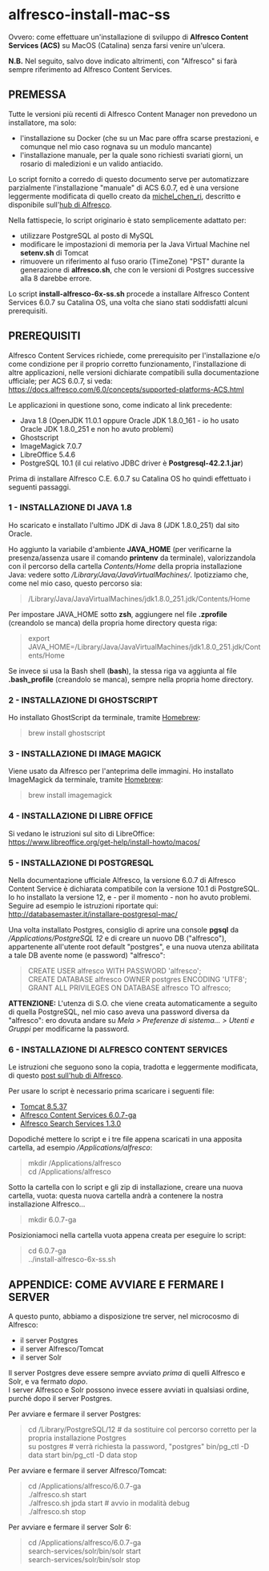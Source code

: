 # alfresco-install-mac-ss

Ovvero: come effettuare un'installazione di sviluppo di **Alfresco Content Services (ACS)** su MacOS (Catalina) senza farsi venire un'ulcera.

**N.B.** Nel seguito, salvo dove indicato altrimenti, con "Alfresco" si farà sempre riferimento ad Alfresco Content Services.  


## PREMESSA

Tutte le versioni più recenti di Alfresco Content Manager non prevedono un installatore, ma solo:
- l'installazione su Docker (che su un Mac pare offra scarse prestazioni, e comunque nel mio caso rognava su un modulo mancante)
- l'installazione manuale, per la quale sono richiesti svariati giorni, un rosario di maledizioni e un valido antiacido.  

Lo script fornito a corredo di questo documento serve per automatizzare parzialmente l'installazione "manuale" di ACS 6.0.7, ed è una versione leggermente modificata di quello creato da [michel_chen_ri](https://hub.alfresco.com/t5/user/viewprofilepage/user-id/16578), descritto e disponibile sull'[hub di Alfresco](https://hub.alfresco.com/t5/alfresco-content-services-blog/a-script-to-install-alfresco-community-6-0/ba-p/288988).  

Nella fattispecie, lo script originario è stato semplicemente adattato per:
- utilizzare PostgreSQL al posto di MySQL
- modificare le impostazioni di memoria per la Java Virtual Machine nel **setenv.sh** di Tomcat
- rimuovere un riferimento al fuso orario (TimeZone) "PST" durante la generazione di **alfresco.sh**, che con le versioni di Postgres successive alla 8 darebbe errore.  

Lo script **install-alfresco-6x-ss.sh** procede a installare Alfresco Content Services 6.0.7 su Catalina OS, una volta che siano stati soddisfatti alcuni prerequisiti.  


## PREREQUISITI

Alfresco Content Services richiede, come prerequisito per l'installazione e/o come condizione per il proprio corretto funzionamento, l'installazione di altre applicazioni, nelle versioni dichiarate compatibili sulla documentazione ufficiale; per ACS 6.0.7, si veda:
<https://docs.alfresco.com/6.0/concepts/supported-platforms-ACS.html>

Le applicazioni in questione sono, come indicato al link precedente:
- Java 1.8 (OpenJDK 11.0.1 oppure Oracle JDK 1.8.0_161 - io ho usato Oracle JDK 1.8.0_251 e non ho avuto problemi)
- Ghostscript
- ImageMagick 7.0.7
- LibreOffice 5.4.6
- PostgreSQL 10.1 (il cui relativo JDBC driver è **Postgresql-42.2.1.jar**) 

Prima di installare Alfresco C.E. 6.0.7 su Catalina OS ho quindi effettuato i seguenti passaggi.  


### 1  - INSTALLAZIONE DI JAVA 1.8

Ho scaricato e installato l'ultimo JDK di Java 8 (JDK 1.8.0_251) dal sito Oracle.  

Ho aggiunto la variabile d'ambiente **JAVA_HOME** (per verificarne la presenza/assenza usare il comando **printenv** da terminale), valorizzandola con il percorso della cartella *Contents/Home* della propria installazione Java: vedere sotto */Library/Java/JavaVirtualMachines/*.
Ipotizziamo che, come nel mio caso, questo percorso sia:
> /Library/Java/JavaVirtualMachines/jdk1.8.0_251.jdk/Contents/Home  

Per impostare JAVA_HOME sotto **zsh**, aggiungere nel file **.zprofile** (creandolo se manca) della propria home directory questa riga:
> export JAVA_HOME=/Library/Java/JavaVirtualMachines/jdk1.8.0_251.jdk/Contents/Home  

Se invece si usa la Bash shell (**bash**), la stessa riga va aggiunta al file **.bash_profile** (creandolo se manca), sempre nella propria home directory.  


### 2 - INSTALLAZIONE DI GHOSTSCRIPT

Ho installato GhostScript da terminale, tramite [Homebrew](http://mxcl.github.com/homebrew/):
> brew install ghostscript  
> 

### 3 - INSTALLAZIONE DI IMAGE MAGICK

Viene usato da Alfresco per l'anteprima delle immagini.
Ho installato ImageMagick da terminale, tramite [Homebrew](http://mxcl.github.com/homebrew/):
> brew install imagemagick  
> 

### 4 - INSTALLAZIONE DI LIBRE OFFICE

Si vedano le istruzioni sul sito di LibreOffice: 
<https://www.libreoffice.org/get-help/install-howto/macos/>  


### 5 - INSTALLAZIONE DI POSTGRESQL

Nella documentazione ufficiale Alfresco, la versione 6.0.7 di Alfresco Content Service è dichiarata compatibile con la versione 10.1 di PostgreSQL.
Io ho installato la versione 12, e - per il momento - non ho avuto problemi.
Seguire ad esempio le istruzioni riportate qui:
<http://databasemaster.it/installare-postgresql-mac/>  

Una volta installato Postgres, consiglio di aprire una console **pgsql** da */Applications/PostgreSQL 12* e di creare un nuovo DB ("alfresco"), appartenente all'utente root default "postgres", e una nuova utenza abilitata a tale DB avente nome (e password) "alfresco":
> CREATE USER alfresco WITH PASSWORD 'alfresco';  
> CREATE DATABASE alfresco OWNER postgres ENCODING 'UTF8';  
> GRANT ALL PRIVILEGES ON DATABASE alfresco TO alfresco;  

**ATTENZIONE:** L'utenza di S.O. che viene creata automaticamente a seguito di quella PostgreSQL, nel mio caso aveva una password diversa da "alfresco": ero dovuta andare su *Mela > Preferenze di sistema... > Utenti e Gruppi* per modificarne la password.  


### 6 - INSTALLAZIONE DI ALFRESCO CONTENT SERVICES

Le istruzioni che seguono sono la copia, tradotta e leggermente modificata, di questo [post sull'hub di Alfresco](https://hub.alfresco.com/t5/alfresco-content-services-blog/a-script-to-install-alfresco-community-6-0/ba-p/288988).  

Per usare lo script è necessario prima scaricare i seguenti file:
- [Tomcat 8.5.37](https://archive.apache.org/dist/tomcat/tomcat-8/v8.5.37/bin/apache-tomcat-8.5.37.zip)
- [Alfresco Content Services 6.0.7-ga](https://artifacts.alfresco.com/nexus/content/repositories/public/org/alfresco/alfresco-content-services-community-distribution/6.0.7-ga/alfresco-content-services-community-distribution-6.0.7-ga.zip)
- [Alfresco Search Services 1.3.0](https://artifacts.alfresco.com/nexus/content/repositories/public/org/alfresco/alfresco-search-services/1.3.0/alfresco-search-services-1.3.0.zip)

Dopodiché mettere lo script e i tre file appena scaricati in una apposita cartella, ad esempio */Applications/alfresco*:  
> mkdir /Applications/alfresco  
> cd /Applications/alfresco  

Sotto la cartella con lo script e gli zip di installazione, creare una nuova cartella, vuota: questa nuova cartella andrà a contenere la nostra installazione Alfresco...  
> mkdir 6.0.7-ga  

Posizioniamoci nella cartella vuota appena creata per eseguire lo script:  
> cd 6.0.7-ga  
> ../install-alfresco-6x-ss.sh  

 
## APPENDICE: COME AVVIARE E FERMARE I SERVER

A questo punto, abbiamo a disposizione tre server, nel microcosmo di Alfresco:
- il server Postgres
- il server Alfresco/Tomcat
- il server Solr  

Il server Postgres deve essere sempre avviato *prima* di quelli Alfresco e Solr, e va fermato *dopo*.  
I server Alfresco e Solr possono invece essere avviati in qualsiasi ordine, purché dopo il server Postgres.  

Per avviare e fermare il server Postgres:
> cd /Library/PostgreSQL/12     # da sostituire col percorso corretto per la propria installazione Postgres  
> su postgres                   # verrà richiesta la password, "postgres"
> bin/pg_ctl -D data start
> bin/pg_ctl -D data stop  

Per avviare e fermare il server Alfresco/Tomcat:
> cd /Applications/alfresco/6.0.7-ga  
> ./alfresco.sh start  
> ./alfresco.sh jpda start      # avvio in modalità debug  
> ./alfresco.sh stop  

Per avviare e fermare il server Solr 6:
> cd /Applications/alfresco/6.0.7-ga  
> search-services/solr/bin/solr start  
> search-services/solr/bin/solr stop  

